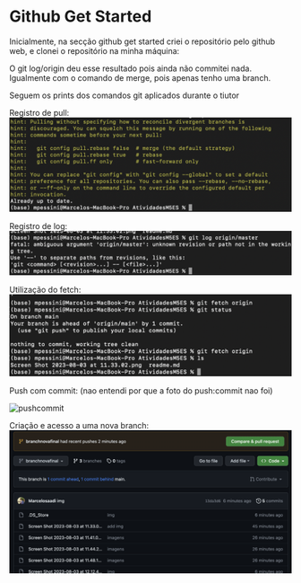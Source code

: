 <h1>Github Get Started</h1>
<p>Inicialmente, na secção github get started criei o repositório pelo github web, e clonei o repositório na minha máquina:</p>

<p>O git log/origin deu esse resultado pois ainda não commitei nada. Igualmente com o comando de merge, pois apenas tenho uma branch.</p>

<P> Seguem os prints dos comandos git aplicados durante o tiutor</P>

Registro de pull:
![pull](pull.png)

Registro de log:
![log](log.png)

Utilização do fetch:
![fetch](fetch.png)

Push com commit:
(nao entendi por que a foto do push:commit nao foi)

![pushcommit](push:commit.png) 

Criação e acesso a uma nova branch:
![branchfinal](branch_nova_final.png)
